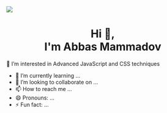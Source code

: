 <img src="https://topdev.vn/blog/wp-content/uploads/2023/02/front-end.png">
<h1 align="center">Hi 👋,<br>
I'm Abbas Mammadov
</h1>

👀 I’m interested in Advanced JavaScript and CSS techniques
- 🌱 I’m currently learning ...
- 💞️ I’m looking to collaborate on ...
- 📫 How to reach me ...
- 😄 Pronouns: ...
- ⚡ Fun fact: ...

<!---
AbbasMemmedov/AbbasMemmedov is a ✨ special ✨ repository because its `README.md` (this file) appears on your GitHub profile.
You can click the Preview link to take a look at your changes.
--->
